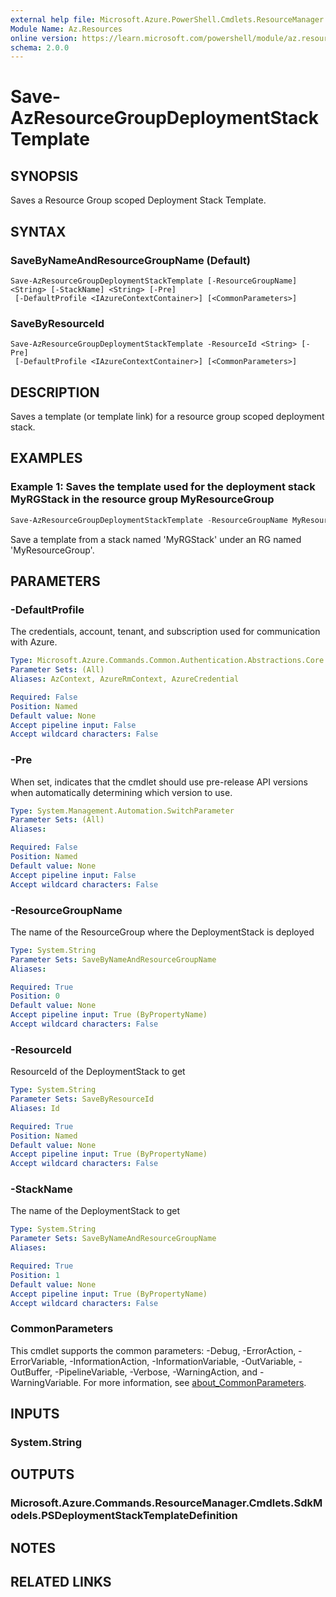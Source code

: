 ```yaml
---
external help file: Microsoft.Azure.PowerShell.Cmdlets.ResourceManager.dll-Help.xml
Module Name: Az.Resources
online version: https://learn.microsoft.com/powershell/module/az.resources/Save-AzResourceGroupDeploymentStackTemplate
schema: 2.0.0
---
```


# Save-AzResourceGroupDeploymentStackTemplate

## SYNOPSIS
Saves a Resource Group scoped Deployment Stack Template.

## SYNTAX

### SaveByNameAndResourceGroupName (Default)
```
Save-AzResourceGroupDeploymentStackTemplate [-ResourceGroupName] <String> [-StackName] <String> [-Pre]
 [-DefaultProfile <IAzureContextContainer>] [<CommonParameters>]
```

### SaveByResourceId
```
Save-AzResourceGroupDeploymentStackTemplate -ResourceId <String> [-Pre]
 [-DefaultProfile <IAzureContextContainer>] [<CommonParameters>]
```

## DESCRIPTION
Saves a template (or template link) for a resource group scoped deployment stack.

## EXAMPLES

### Example 1: Saves the template used for the deployment stack MyRGStack in the resource group MyResourceGroup
```powershell
Save-AzResourceGroupDeploymentStackTemplate -ResourceGroupName MyResourceGroup -StackName MyRGStack
```

Save a template from a stack named 'MyRGStack' under an RG named 'MyResourceGroup'.

## PARAMETERS

### -DefaultProfile
The credentials, account, tenant, and subscription used for communication with Azure.

```yaml
Type: Microsoft.Azure.Commands.Common.Authentication.Abstractions.Core.IAzureContextContainer
Parameter Sets: (All)
Aliases: AzContext, AzureRmContext, AzureCredential

Required: False
Position: Named
Default value: None
Accept pipeline input: False
Accept wildcard characters: False
```

### -Pre
When set, indicates that the cmdlet should use pre-release API versions when automatically determining which version to use.

```yaml
Type: System.Management.Automation.SwitchParameter
Parameter Sets: (All)
Aliases:

Required: False
Position: Named
Default value: None
Accept pipeline input: False
Accept wildcard characters: False
```

### -ResourceGroupName
The name of the ResourceGroup where the DeploymentStack is deployed

```yaml
Type: System.String
Parameter Sets: SaveByNameAndResourceGroupName
Aliases:

Required: True
Position: 0
Default value: None
Accept pipeline input: True (ByPropertyName)
Accept wildcard characters: False
```

### -ResourceId
ResourceId of the DeploymentStack to get

```yaml
Type: System.String
Parameter Sets: SaveByResourceId
Aliases: Id

Required: True
Position: Named
Default value: None
Accept pipeline input: True (ByPropertyName)
Accept wildcard characters: False
```

### -StackName
The name of the DeploymentStack to get

```yaml
Type: System.String
Parameter Sets: SaveByNameAndResourceGroupName
Aliases:

Required: True
Position: 1
Default value: None
Accept pipeline input: True (ByPropertyName)
Accept wildcard characters: False
```

### CommonParameters
This cmdlet supports the common parameters: -Debug, -ErrorAction, -ErrorVariable, -InformationAction, -InformationVariable, -OutVariable, -OutBuffer, -PipelineVariable, -Verbose, -WarningAction, and -WarningVariable. For more information, see [about_CommonParameters](http://go.microsoft.com/fwlink/?LinkID=113216).

## INPUTS

### System.String

## OUTPUTS

### Microsoft.Azure.Commands.ResourceManager.Cmdlets.SdkModels.PSDeploymentStackTemplateDefinition

## NOTES

## RELATED LINKS
